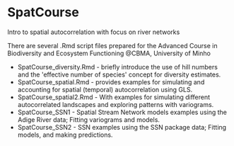 # SpatCourse
Intro to spatial autocorrelation with focus on river networks

There are several .Rmd script files prepared for the Advanced Course in Biodiversity and Ecosystem Functioning @CBMA, University of Minho

- SpatCourse_diversity.Rmd - briefly introduce the use of hill numbers and the 'effective number of species' concept for diversity estimates.
- SpatCourse_spatial.Rmd - provides examples for simulating and accounting for spatial (temporal) autocorrelation using GLS.
- SpatCourse_spatial2.Rmd - With examples for simulating different autocorrelated landscapes and exploring patterns with variograms.
- SpatCourse_SSN1 - Spatial Stream Network models examples using the Adige River data; Fitting variograms and models.
- SpatCourse_SSN2 - SSN examples using the SSN package data; Fitting models, and making predictions.

